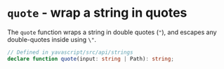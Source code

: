 # `quote` - wrap a string in quotes

The `quote` function wraps a string in double quotes (`"`), and escapes any double-quotes inside using `\"`.

```ts
// Defined in yavascript/src/api/strings
declare function quote(input: string | Path): string;
```
